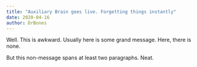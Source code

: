 ```yaml
---
title: "Auxiliary Brain goes live. Forgetting things instantly"
date: 2020-04-16
author: DrBones
---
```


Well. This is awkward. Usually here is some grand message. Here, there is none. 

But this non-message spans at least two paragraphs. Neat. 
